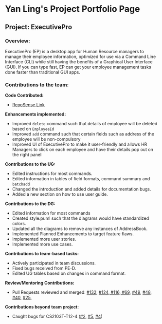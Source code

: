 # Yan Ling's Project Portfolio Page

## Project: ExecutivePro
### Overview:
ExecutivePro (EP) is a desktop app for Human Resource managers to manage their employee information, optimized for use via a Command Line Interface (CLI) while still having the benefits of a Graphical User Interface (GUI). If you can type fast, EP can get your employee management tasks done faster than traditional GUI apps.

### Contributions to the team:

**Code Contributed:**
* [RepoSense Link](https://nus-cs2103-ay2223s2.github.io/tp-dashboard/?search=yanlings&breakdown=true&sort=groupTitle&sortWithin=title&since=2023-02-17&timeframe=commit&mergegroup=&groupSelect=groupByRepos&checkedFileTypes=docs~functional-code~test-code~other)


**Enhancements implemented:**
* Improved `delete` command such that details of employee will be deleted based on `EmployeeId`
* Improved `add` command such that certain fields such as address of the employee will be non-compulsory
* Improved UI of ExecutivePro to make it user-friendly and allows HR Managers to click on each employee and have their details pop out on the right panel


**Contributions to the UG:**
* Edited instructions for most commands.
* Edited information in tables of field formats, command summary and `batchadd`
* Changed the introduction and added details for documentation bugs.
* Added a new section on how to use user guide.

**Contributions to the DG:**
* Edited information for most commands
* Created style.puml such that the diagrams would have standardized colors.
* Updated all the diagrams to remove any instances of AddressBook.
* Implemented Planned Enhancements to target feature flaws.
* Implemented more user stories.
* Implemented more use cases.

**Contributions to team-based tasks:**
* Actively participated in team discussions.
* Fixed bugs received from PE-D.
* Edited UG tables based on changes in command format.

**Review/Mentoring Contributions:**
* Pull Requests reviewed and merged: [#132](https://github.com/AY2223S2-CS2103T-W09-4/tp/pull/132),
[ #124](https://github.com/AY2223S2-CS2103T-W09-4/tp/pull/124),[ #116](https://github.com/AY2223S2-CS2103T-W09-4/tp/pull/116),[ #69](https://github.com/AY2223S2-CS2103T-W09-4/tp/pull/69),
[ #49](https://github.com/AY2223S2-CS2103T-W09-4/tp/pull/49), [ #48](https://github.com/AY2223S2-CS2103T-W09-4/tp/pull/48),
[ #40](https://github.com/AY2223S2-CS2103T-W09-4/tp/pull/40), [ #25](https://github.com/AY2223S2-CS2103T-W09-4/tp/pull/25),

**Contributions beyond team project:**
* Caught bugs for CS2103T-T12-4 ([#2](https://github.com/yanlings/ped/issues/2), [#5](https://github.com/yanlings/ped/issues/5), [#4](https://github.com/yanlings/ped/issues/4))
